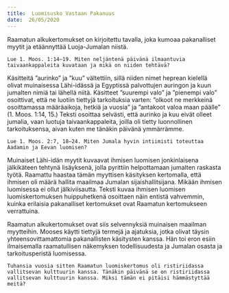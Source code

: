 ```yaml
---
title:  Luomisusko Vastaan Pakanuus
date:  26/05/2020
---
```


Raamatun alkukertomukset on kirjoitettu tavalla, joka ku­moaa pakanalliset myytit ja etäännyttää Luoja-Jumalan niistä.

`Lue 1. Moos. 1:14–19. Miten neljäntenä päivänä ilmaantuvia taivaankappaleita kuvataan ja mikä on niiden tehtävä?`

Käsitteitä ”aurinko” ja ”kuu” vältettiin, sillä niiden nimet heprean kielellä olivat muinaisessa Lähi-idässä ja Egyptissä palvottujen auringon ja kuun jumalten nimiä tai lähellä niitä. Käsitteet ”suurempi valo” ja ”pienempi valo” osoittivat, että ne luotiin tiettyjä tarkoituksia varten: ”olkoot ne merkkeinä osoittamassa määräaikoja, hetkiä ja vuosia” ja ”antakoot valoa maan päälle” (1. Moos. 1:14, 15.) Teksti osoittaa selvästi, että aurinko ja kuu eivät olleet jumalia, vaan luotuja taivaankappaleita, joilla oli tietty luonnollinen tarkoituksensa, aivan kuten me tänäkin päivänä ymmärrämme.

`Lue 1. Moos. 2:7, 18–24. Miten Jumala hyvin intiimisti toteuttaa Aadamin ja Eevan luomisen?`

Muinaiset Lähi-idän myytit kuvaavat ihmisen luomisen jonkinlaisena jälkikäteen tehtynä lisäyksenä, jolla pyrittiin helpottamaan jumalten raskasta työtä. Raamattu haastaa tämän myyttisen käsityksen kertomalla, että ihmisen oli määrä hallita maailmaa Jumalan sijaishallitsijana. Mikään ihmisen luomisessa ei ollut jälkiviisautta. Teksti kuvaa ihmisen luomisen luomiskertomuksen huippuhetkenä osoittaen näin entistä vahvemmin, kuinka erilaisia pakanalliset kertomukset ovat Raamatun kertomukseen verrattuina.

Raamatun alkukertomukset ovat siis selvennyksiä muinaisen maailman myytteihin. Mooses käytti tiettyjä termejä ja ajatuksia, jotka olivat täysin yhteensovittamattomia pakanallisten käsitysten kanssa. Hän toi eron esiin ilmaisemalla raamatullisen näkemyksen todellisuudesta ja Jumalan osasta ja tarkoitusperistä luomisessa.

`Tuhansia vuosia sitten Raamatun luomiskertomus oli ristiriidassa vallitsevan kulttuurin kanssa. Tänäkin päivänä se on ristiriidassa vallitsevan kulttuurin kanssa. Miksi tämän ei pitäisi hämmästyttää meitä?`